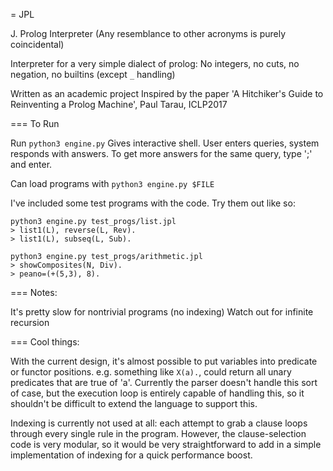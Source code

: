 = JPL

J. Prolog Interpreter
(Any resemblance to other acronyms is purely coincidental)

Interpreter for a very simple dialect of prolog:
No integers, no cuts, no negation, no builtins (except `_` handling)

Written as an academic project
Inspired by the paper 'A Hitchiker's Guide to Reinventing a Prolog Machine', Paul Tarau, ICLP2017


=== To Run

Run `python3 engine.py`
Gives interactive shell. User enters queries, system responds with answers. To get more answers for the same query, type ';' and enter.

Can load programs with `python3 engine.py $FILE`

I've included some test programs with the code. Try them out like so:

```
python3 engine.py test_progs/list.jpl
> list1(L), reverse(L, Rev).
> list1(L), subseq(L, Sub).

python3 engine.py test_progs/arithmetic.jpl
> showComposites(N, Div).
> peano=(+(5,3), 8).

```


=== Notes:

It's pretty slow for nontrivial programs (no indexing)
Watch out for infinite recursion


=== Cool things:

With the current design, it's almost possible to put variables into predicate or functor positions. e.g. something like `X(a).`, could return all unary predicates that are true of 'a'. Currently the parser doesn't handle this sort of case, but the execution loop is entirely capable of handling this, so it shouldn't be difficult to extend the language to support this.

Indexing is currently not used at all: each attempt to grab a clause loops through every single rule in the program. However, the clause-selection code is very modular, so it would be very straightforward to add in a simple implementation of indexing for a quick performance boost.
